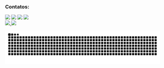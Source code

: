 ### Contatos:

<div>
<a href="https://instagram.com/kayky.jpg" target="_blank"><img src="https://img.shields.io/badge/-Instagram-%23E4405F?style=for-the-badge&logo=instagram&logoColor=white" target="_blank"></a>
<a href="https://www.twitch.tv/blackburn060" target="_blank"><img src="https://img.shields.io/badge/Twitch-9146FF?style=for-the-badge&logo=twitch&logoColor=white" target="_blank"></a>
<a href = mailto:contato@sr.kayky.martins@gmail.com><img src="https://img.shields.io/badge/Gmail-D14836?style=for-the-badge&logo=gmail&logoColor=white" target="_blank"></a>
<a href="https://www.linkedin.com/in/kayky-martins-pereira-8297ab206" target="_blank"><img src="https://img.shields.io/badge/-LinkedIn-%230077B5?style=for-the-badge&logo=linkedin&logoColor=white" target="_blank"></a>   
</div>

<div>
<a href="https://github.com/Blackburn060">
<img height="130px" src="https://github-readme-stats.vercel.app/api/top-langs/?username=Blackburn060&layout=compact&langs_count=7&theme=dracula"/>
<img height="130px" src="https://github-readme-stats.vercel.app/api?username=Blackburn060&show_icons=true&theme=dracula&include_all_commits=true&count_private=true"/>
</div>

![Snake animation](https://github.com/Blackburn060/Blackburn060/blob/output/github-contribution-grid-snake.svg)

